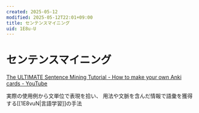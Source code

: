 ```yaml
---
created: 2025-05-12
modified: 2025-05-12T22:01+09:00
title: センテンスマイニング
uid: 1E8u-U
---
```


# センテンスマイニング

[The ULTIMATE Sentence Mining Tutorial - How to make your own Anki cards - YouTube](https://www.youtube.com/watch?v=KxLRp1yd8Ro)

実際の使用例から文単位で表現を拾い、
用法や文脈を含んだ情報で語彙を獲得する[[1E8vuN|言語学習]]の手法